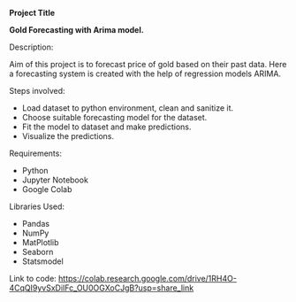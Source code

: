 **Project Title**

**Gold Forecasting with Arima model.**

Description:

Aim of this project is to forecast price of gold based on their past data. Here a forecasting system is created with the help of regression models ARIMA.

Steps involved:

* Load dataset to python environment, clean and sanitize it.
* Choose suitable forecasting model for the dataset.
* Fit the model to dataset and make predictions.
* Visualize the predictions.

Requirements:

* Python
* Jupyter Notebook
* Google Colab

Libraries Used:

* Pandas
* NumPy
* MatPlotlib
* Seaborn
* Statsmodel

Link to code: https://colab.research.google.com/drive/1RH4O-4CqQI9yvSxDiIFc_OU0OGXoCJgB?usp=share_link
